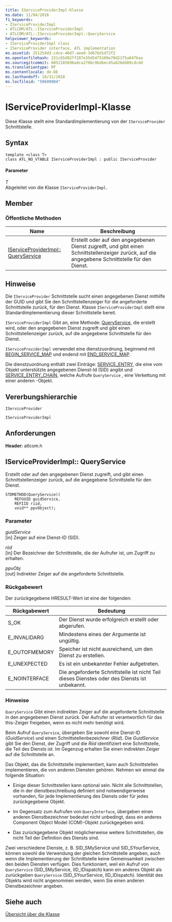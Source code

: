 ```yaml
---
title: IServiceProviderImpl-Klasse
ms.date: 11/04/2016
f1_keywords:
- IServiceProviderImpl
- ATLCOM/ATL::IServiceProviderImpl
- ATLCOM/ATL::IServiceProviderImpl::QueryService
helpviewer_keywords:
- IServiceProviderImpl class
- IServiceProvider interface, ATL implementation
ms.assetid: 251254d3-c4ce-40d7-aee0-3d676d1d72f2
ms.openlocfilehash: 231c65d92ff287e35d5475109e70d21f5a047baa
ms.sourcegitcommit: 6052185696adca270bc9bdbec45a626dd89cdcdd
ms.translationtype: MT
ms.contentlocale: de-DE
ms.lasthandoff: 10/31/2018
ms.locfileid: "50609884"
---
```

# <a name="iserviceproviderimpl-class"></a>IServiceProviderImpl-Klasse

Diese Klasse stellt eine Standardimplementierung von der `IServiceProvider` Schnittstelle.

## <a name="syntax"></a>Syntax

```
template <class T>
class ATL_NO_VTABLE IServiceProviderImpl : public IServiceProvider
```

#### <a name="parameters"></a>Parameter

*T*<br/>
Abgeleitet von die Klasse `IServiceProviderImpl`.

## <a name="members"></a>Member

### <a name="public-methods"></a>Öffentliche Methoden

|Name|Beschreibung|
|----------|-----------------|
|[IServiceProviderImpl:: QueryService](#queryservice)|Erstellt oder auf den angegebenen Dienst zugreift, und gibt einen Schnittstellenzeiger zurück, auf die angegebene Schnittstelle für den Dienst.|

## <a name="remarks"></a>Hinweise

Die `IServiceProvider` Schnittstelle sucht einen angegebenen Dienst mithilfe der GUID und gibt Sie den Schnittstellenzeiger für die angeforderte Schnittstelle zurück, für den Dienst. Klasse `IServiceProviderImpl` stellt eine Standardimplementierung dieser Schnittstelle bereit.

`IServiceProviderImpl` Gibt an, eine Methode: [QueryService](#queryservice), die erstellt wird, oder den angegebenen Dienst zugreift und gibt einen Schnittstellenzeiger zurück, auf die angegebene Schnittstelle für den Dienst.

`IServiceProviderImpl` verwendet eine dienstzuordnung, beginnend mit [BEGIN_SERVICE_MAP](service-map-macros.md#begin_service_map) und endend mit [END_SERVICE_MAP](service-map-macros.md#end_service_map).

Die dienstzuordnung enthält zwei Einträge: [SERVICE_ENTRY](service-map-macros.md#service_entry), die eine vom Objekt unterstützte angegebenen Dienst-Id (SID) angibt und [SERVICE_ENTRY_CHAIN](service-map-macros.md#service_entry_chain), welche Aufrufe `QueryService` , eine Verkettung mit einer anderen -Objekt.

## <a name="inheritance-hierarchy"></a>Vererbungshierarchie

`IServiceProvider`

`IServiceProviderImpl`

## <a name="requirements"></a>Anforderungen

**Header:** atlcom.h

##  <a name="queryservice"></a>  IServiceProviderImpl:: QueryService

Erstellt oder auf den angegebenen Dienst zugreift, und gibt einen Schnittstellenzeiger zurück, auf die angegebene Schnittstelle für den Dienst.

```
STDMETHOD(QueryService)(
    REFGUID guidService,
    REFIID riid,
    void** ppvObject);
```

### <a name="parameters"></a>Parameter

*guidService*<br/>
[in] Zeiger auf eine Dienst-ID (SID).

*riid*<br/>
[in] Der Bezeichner der Schnittstelle, die der Aufrufer ist, um Zugriff zu erhalten.

*ppvObj*<br/>
[out] Indirekter Zeiger auf die angeforderte Schnittstelle.

### <a name="return-value"></a>Rückgabewert

Der zurückgegebene HRESULT-Wert ist eine der folgenden:

|Rückgabewert|Bedeutung|
|------------------|-------------|
|S_OK|Der Dienst wurde erfolgreich erstellt oder abgerufen.|
|E_INVALIDARG|Mindestens eines der Argumente ist ungültig.|
|E_OUTOFMEMORY|Speicher ist nicht ausreichend, um den Dienst zu erstellen.|
|E_UNEXPECTED|Es ist ein unbekannter Fehler aufgetreten.|
|E_NOINTERFACE|Die angeforderte Schnittstelle ist nicht Teil dieses Dienstes oder des Diensts ist unbekannt.|

### <a name="remarks"></a>Hinweise

`QueryService` Gibt einen indirekten Zeiger auf die angeforderte Schnittstelle in den angegebenen Dienst zurück. Der Aufrufer ist verantwortlich für das this-Zeiger freigeben, wenn es nicht mehr benötigt wird.

Beim Aufruf `QueryService`, übergeben Sie sowohl eine Dienst-ID (*GuidService*) und einen Schnittstellenbezeichner (*Riid*). Die *GuidService* gibt Sie den Dienst, der Zugriff und die *Riid* identifiziert eine Schnittstelle, die Teil des Diensts ist. Im Gegenzug erhalten Sie einen indirekten Zeiger auf die Schnittstelle an.

Das Objekt, das die Schnittstelle implementiert, kann auch Schnittstellen implementieren, die von anderen Diensten gehören. Nehmen wir einmal die folgende Situation:

- Einige dieser Schnittstellen kann optional sein. Nicht alle Schnittstellen, die in der dienstbeschreibung definiert sind notwendigerweise vorhanden, für jede Implementierung des Diensts oder für jedes zurückgegebene Objekt.

- Im Gegensatz zum Aufrufen von `QueryInterface`, übergeben einen anderen Dienstbezeichner bedeutet nicht unbedingt, dass ein anderes Component Object Model (COM)-Objekt zurückgegeben wird.

- Das zurückgegebene Objekt möglicherweise weitere Schnittstellen, die nicht Teil der Definition des Diensts sind.

Zwei verschiedene Dienste, z. B. SID_SMyService und SID_SYourService, können sowohl die Verwendung der gleichen Schnittstelle angeben, auch wenn die Implementierung der Schnittstelle keine Gemeinsamkeit zwischen den beiden Diensten verfügen. Dies funktioniert, weil ein Aufruf von `QueryService` (SID_SMyService, IID_IDispatch) kann ein anderes Objekt als zurückgeben `QueryService` (SID_SYourService, IID_IDispatch). Identität des Objekts wird nicht angenommen werden, wenn Sie einen anderen Dienstbezeichner angeben.

## <a name="see-also"></a>Siehe auch

[Übersicht über die Klasse](../../atl/atl-class-overview.md)
